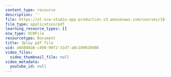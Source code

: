 ```yaml
---
content_type: resource
description: ''
file: https://ol-ocw-studio-app-production.s3.amazonaws.com/courses/18-086-mathematical-methods-for-engineers-ii-spring-2006/a6b808a6c49890f231d7a8c109029488_nlO9ci0kPLg.pdf
file_type: application/pdf
learning_resource_types: []
ocw_type: OCWFile
resourcetype: Document
title: 3play pdf file
uid: a6b808a6-c498-90f2-31d7-a8c109029488
video_files:
  video_thumbnail_file: null
video_metadata:
  youtube_id: null
---
```


